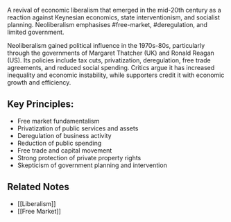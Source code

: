 A revival of economic liberalism that emerged in the mid-20th century as a reaction against Keynesian economics, state interventionism, and socialist planning. Neoliberalism emphasises #free-market, #deregulation, and limited government.

Neoliberalism gained political influence in the 1970s-80s, particularly through the governments of Margaret Thatcher (UK) and Ronald Reagan (US). Its policies include tax cuts, privatization, deregulation, free trade agreements, and reduced social spending. Critics argue it has increased inequality and economic instability, while supporters credit it with economic growth and efficiency.

## Key Principles:
- Free market fundamentalism
- Privatization of public services and assets
- Deregulation of business activity
- Reduction of public spending
- Free trade and capital movement
- Strong protection of private property rights
- Skepticism of government planning and intervention

## Related Notes
- [[Liberalism]]
- [[Free Market]]
